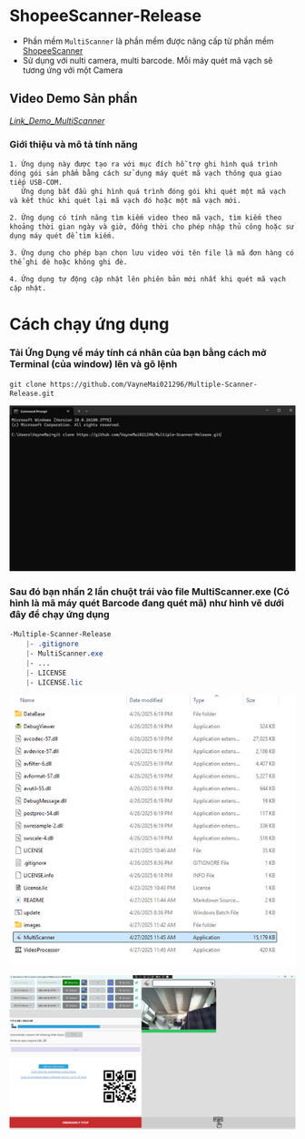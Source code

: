 # ShopeeScanner-Release
* Phần mềm ```MultiScanner``` là phần mềm được nâng cấp từ phần mềm [ShopeeScanner](https://github.com/VayneMai021296/ShopeeScanner-Release.git)
* Sử dụng với nulti camera, multi barcode. Mỗi máy quét mã vạch sẽ tương ứng với một Camera

## Video Demo Sản phần 
*[Link_Demo_MultiScanner](https://youtu.be/QL1MZo9gIO8)*


###  Giới thiệu và mô tả tính năng 
```
1. Ứng dụng này được tạo ra với mục đích hỗ trợ ghi hình quá trình đóng gói sản phẩm bằng cách sử dụng máy quét mã vạch thông qua giao tiếp USB-COM.
   Ứng dụng bắt đầu ghi hình quá trình đóng gói khi quét một mã vạch và kết thúc khi quét lại mã vạch đó hoặc một mã vạch mới.
```
```
2. Ứng dụng có tính năng tìm kiếm video theo mã vạch, tìm kiếm theo khoảng thời gian ngày và giờ, đồng thời cho phép nhập thủ công hoặc sử dụng máy quét để tìm kiếm.
```

```
3. Ứng dụng cho phép bạn chọn lưu video với tên file là mã đơn hàng có thể ghi đè hoặc không ghi đè.

```

```
4. Ứng dụng tự động cập nhật lên phiên bản mới nhất khi quét mã vạch cập nhật.

```

# Cách chạy ứng dụng

###  Tải Ứng Dụng về máy tính cá nhân của bạn bằng cách mở Terminal (của window) lên và gõ lệnh 
```shell
git clone https://github.com/VayneMai021296/Multiple-Scanner-Release.git
```
<img src="images/terminal.jpg" alt="Screenshot" width="auto" height="auto"><br>

###   Sau đó bạn nhấn 2 lần chuột trái vào file MultiScanner.exe (Có hình là mã máy quét Barcode đang quét mã) như hình vẽ dưới đây để chạy ứng dụng 


```CSS
-Multiple-Scanner-Release
    |- .gitignore
    |- MultiScanner.exe
    |- ...
    |- LICENSE
    |- LICENSE.lic
```
<img src="images/startApp.jpg" alt="Screenshot" width="auto" height="auto"><br>

<img src="images/multiScanner.jpg" alt="Screenshot" width="auto" height="auto"><br>



